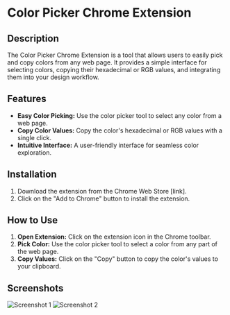 # Color Picker Chrome Extension

## Description

The Color Picker Chrome Extension is a tool that allows users to easily pick and copy colors from any web page. It provides a simple interface for selecting colors, copying their hexadecimal or RGB values, and integrating them into your design workflow.

## Features

- **Easy Color Picking:** Use the color picker tool to select any color from a web page.
- **Copy Color Values:** Copy the color's hexadecimal or RGB values with a single click.
- **Intuitive Interface:** A user-friendly interface for seamless color exploration.

## Installation

1. Download the extension from the Chrome Web Store [link].
2. Click on the "Add to Chrome" button to install the extension.

## How to Use

1. **Open Extension:** Click on the extension icon in the Chrome toolbar.
2. **Pick Color:** Use the color picker tool to select a color from any part of the web page.
3. **Copy Values:** Click on the "Copy" button to copy the color's values to your clipboard.

## Screenshots

![Screenshot 1](Screenshot(268).png)
![Screenshot 2](Screenshot(269).png)
